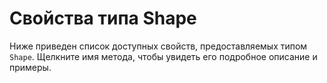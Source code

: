 # Свойства типа Shape
Ниже приведен список доступных свойств, предоставляемых типом `Shape`. Щелкните имя метода, чтобы увидеть его подробное описание и примеры.
